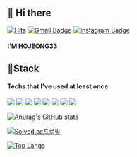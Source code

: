 ## 👋 Hi there 
[![Hits](https://hits.seeyoufarm.com/api/count/incr/badge.svg?url=https%3A%2F%2Fgithub.com%2Fqkrehdwns96&count_bg=%2379C83D&title_bg=%23555555&icon=&icon_color=%23E7E7E7&title=hits&edge_flat=false)](https://hits.seeyoufarm.com)
[![Gmail Badge](https://img.shields.io/badge/Gmail-D14836?style=flat&logo=Gmail&logoColor=white)](mailto:junzzamg9@gmail.com)
[![Instagram Badge](https://img.shields.io/badge/Instagram-E4405F?style=flat&logo=Instagram&logoColor=white)](https://www.instagram.com/dong_8_2_ya)
#### I'M HOJEONG33 
## 🔧Stack
#### Techs that I've used at least once
<img src="https://img.shields.io/badge/Python-3766AB?style=flat-square&logo=Python&logoColor=white"/></a>
<img src="https://img.shields.io/badge/Vue.js-4FC08D?style=flat-square&logo=Vue.js&logoColor=green"/>
<img src="https://img.shields.io/badge/HTML5-E34F26?style=flat-square&logo=HTML5&logoColor=green"/>
<img src="https://img.shields.io/badge/CSS3-1572B6?style=flat-square&logo=HTML5&logoColor=BLUE"/>
<img src="https://img.shields.io/badge/Django-1A1928?style=flat-square&logo=Django&logoColor=green"/>
<img src="https://img.shields.io/badge/JavaScript-F7DF1E?style=flat-square&logo=JavaScript&logoColor=yellow"/>
<img src="https://img.shields.io/badge/Adobe Premiere Pro-9999FF?style=flat-square&logo=Adobe Premiere Pro&logoColor=white"/>
<img src="https://img.shields.io/badge/React-61DAFB?style=flat-square&logo=React&logoColor=#0088CC"/>

[![Anurag's GitHub stats](https://github-readme-stats.vercel.app/api?username=Dong-8&show_icons=true&theme=radical)](https://github.com/anuraghazra/github-readme-stats)

[![Solved.ac프로필](http://mazassumnida.wtf/api/v2/generate_badge?boj=qkrehdwns96)](https://solved.ac/qkrehdwns96)   

[![Top Langs](https://github-readme-stats.vercel.app/api/top-langs/?username=Dong-8&layout=compact)](https://github.com/anuraghazra/github-readme-stats)

